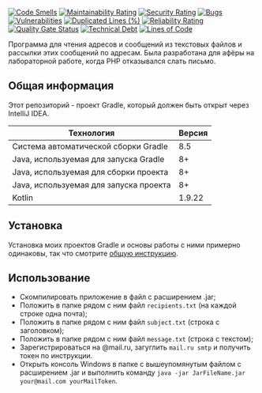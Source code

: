 [![Code Smells](https://sonarcloud.io/api/project_badges/measure?project=Hummel009_Simple-Mailer&metric=code_smells)](https://sonarcloud.io/summary/overall?id=Hummel009_Simple-Mailer)
[![Maintainability Rating](https://sonarcloud.io/api/project_badges/measure?project=Hummel009_Simple-Mailer&metric=sqale_rating)](https://sonarcloud.io/summary/overall?id=Hummel009_Simple-Mailer)
[![Security Rating](https://sonarcloud.io/api/project_badges/measure?project=Hummel009_Simple-Mailer&metric=security_rating)](https://sonarcloud.io/summary/overall?id=Hummel009_Simple-Mailer)
[![Bugs](https://sonarcloud.io/api/project_badges/measure?project=Hummel009_Simple-Mailer&metric=bugs)](https://sonarcloud.io/summary/overall?id=Hummel009_Simple-Mailer)
[![Vulnerabilities](https://sonarcloud.io/api/project_badges/measure?project=Hummel009_Simple-Mailer&metric=vulnerabilities)](https://sonarcloud.io/summary/overall?id=Hummel009_Simple-Mailer)
[![Duplicated Lines (%)](https://sonarcloud.io/api/project_badges/measure?project=Hummel009_Simple-Mailer&metric=duplicated_lines_density)](https://sonarcloud.io/summary/overall?id=Hummel009_Simple-Mailer)
[![Reliability Rating](https://sonarcloud.io/api/project_badges/measure?project=Hummel009_Simple-Mailer&metric=reliability_rating)](https://sonarcloud.io/summary/overall?id=Hummel009_Simple-Mailer)
[![Quality Gate Status](https://sonarcloud.io/api/project_badges/measure?project=Hummel009_Simple-Mailer&metric=alert_status)](https://sonarcloud.io/summary/overall?id=Hummel009_Simple-Mailer)
[![Technical Debt](https://sonarcloud.io/api/project_badges/measure?project=Hummel009_Simple-Mailer&metric=sqale_index)](https://sonarcloud.io/summary/overall?id=Hummel009_Simple-Mailer)
[![Lines of Code](https://sonarcloud.io/api/project_badges/measure?project=Hummel009_Simple-Mailer&metric=ncloc)](https://sonarcloud.io/summary/overall?id=Hummel009_Simple-Mailer)

Программа для чтения адресов и сообщений из текстовых файлов и рассылки этих сообщений по адресам. Была разработана для афёры на лабораторной работе, когда PHP отказывался слать письмо.

## Общая информация

Этот репозиторий - проект Gradle, который должен быть открыт через IntelliJ IDEA.

| Технология                             | Версия |
|----------------------------------------|--------|
| Система автоматической сборки Gradle   | 8.5    |
| Java, используемая для запуска Gradle  | 8+     |
| Java, используемая для сборки проекта  | 8+     |
| Java, используемая для запуска проекта | 8+     |
| Kotlin                                 | 1.9.22 |

## Установка

Установка моих проектов Gradle и основы работы с ними примерно одинаковы, так что
смотрите [общую инструкцию](https://github.com/Hummel009/The-Rings-of-Power#readme).

## Использование

* Скомпилировать приложение в файл с расширением .jar;
* Положить в папке рядом с ним файл `recipients.txt` (на каждой строке одна почта);
* Положить в папке рядом с ним файл `subject.txt` (строка с заголовком);
* Положить в папке рядом с ним файл `message.txt` (строка с текстом);
* Зарегистрироваться на @mail.ru, загуглить `mail.ru smtp` и получить токен по инструкции.
* Открыть консоль Windows в папке с вышеупомянутым файлом с расширением .jar и выполнить команду `java -jar JarFileName.jar your@mail.com yourMailToken`.
